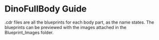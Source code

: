 # DinoFullBody Guide
.cdr files are all the blueprints for each body part, as the name states.
The blueprints can be previewed with the images attached in the Blueprint_Images folder.
